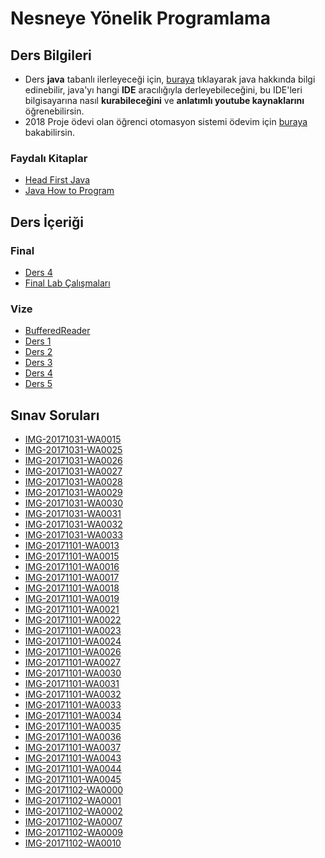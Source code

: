 # Nesneye Yönelik Programlama 

## Ders Bilgileri

- Ders **java** tabanlı ilerleyeceği için, [buraya][Java - yemreak.com] tıklayarak java hakkında bilgi edinebilir, java'yı hangi **IDE** aracılığıyla derleyebileceğini, bu IDE'leri bilgisayarına nasıl **kurabileceğini** ve **anlatımlı youtube kaynaklarını** öğrenebilirsin.
- 2018 Proje ödevi olan öğrenci otomasyon sistemi ödevim için [buraya][Öğrenci Otomasyon Sistemi] bakabilirsin.

### Faydalı Kitaplar

- [Head First Java]
- [Java How to Program]

[Head First Java]: ..%2F..%2FPDFs%2FHead%20First%20Java.pdf
[Java How to Program]: ..%2F..%2FPDFs%2FJava%20How%20to%20Program.pdf
[Java - yemreak.com]: https://www.yemreak.com/p/java.html
[Öğrenci Otomasyon Sistemi]: https://github.com/yedhrab/JavaProjects/tree/master/NetBeans-Projects/OgrenciOtomasyonu
<!--Index-->


## Ders İçeriği


### Final

- [Ders 4](./Ders%20%C4%B0%C3%A7eri%C4%9Fi/Final/Ders%204.pdf)
- [Final Lab Çalışmaları](./Ders%20%C4%B0%C3%A7eri%C4%9Fi/Final/Final%20Lab%20%C3%87al%C4%B1%C5%9Fmalar%C4%B1.rar)

### Vize

- [BufferedReader](./Ders%20%C4%B0%C3%A7eri%C4%9Fi/Vize/BufferedReader.pdf)
- [Ders 1](./Ders%20%C4%B0%C3%A7eri%C4%9Fi/Vize/Ders%201.pdf)
- [Ders 2](./Ders%20%C4%B0%C3%A7eri%C4%9Fi/Vize/Ders%202.pdf)
- [Ders 3](./Ders%20%C4%B0%C3%A7eri%C4%9Fi/Vize/Ders%203.pdf)
- [Ders 4](./Ders%20%C4%B0%C3%A7eri%C4%9Fi/Vize/Ders%204.pdf)
- [Ders 5](./Ders%20%C4%B0%C3%A7eri%C4%9Fi/Vize/Ders%205.pdf)

## Sınav Soruları

- [IMG-20171031-WA0015](./S%C4%B1nav%20Sorular%C4%B1/IMG-20171031-WA0015.jpg)
- [IMG-20171031-WA0025](./S%C4%B1nav%20Sorular%C4%B1/IMG-20171031-WA0025.jpg)
- [IMG-20171031-WA0026](./S%C4%B1nav%20Sorular%C4%B1/IMG-20171031-WA0026.jpg)
- [IMG-20171031-WA0027](./S%C4%B1nav%20Sorular%C4%B1/IMG-20171031-WA0027.jpg)
- [IMG-20171031-WA0028](./S%C4%B1nav%20Sorular%C4%B1/IMG-20171031-WA0028.jpg)
- [IMG-20171031-WA0029](./S%C4%B1nav%20Sorular%C4%B1/IMG-20171031-WA0029.jpg)
- [IMG-20171031-WA0030](./S%C4%B1nav%20Sorular%C4%B1/IMG-20171031-WA0030.jpg)
- [IMG-20171031-WA0031](./S%C4%B1nav%20Sorular%C4%B1/IMG-20171031-WA0031.jpg)
- [IMG-20171031-WA0032](./S%C4%B1nav%20Sorular%C4%B1/IMG-20171031-WA0032.jpg)
- [IMG-20171031-WA0033](./S%C4%B1nav%20Sorular%C4%B1/IMG-20171031-WA0033.jpg)
- [IMG-20171101-WA0013](./S%C4%B1nav%20Sorular%C4%B1/IMG-20171101-WA0013.jpg)
- [IMG-20171101-WA0015](./S%C4%B1nav%20Sorular%C4%B1/IMG-20171101-WA0015.jpg)
- [IMG-20171101-WA0016](./S%C4%B1nav%20Sorular%C4%B1/IMG-20171101-WA0016.jpg)
- [IMG-20171101-WA0017](./S%C4%B1nav%20Sorular%C4%B1/IMG-20171101-WA0017.jpg)
- [IMG-20171101-WA0018](./S%C4%B1nav%20Sorular%C4%B1/IMG-20171101-WA0018.jpg)
- [IMG-20171101-WA0019](./S%C4%B1nav%20Sorular%C4%B1/IMG-20171101-WA0019.jpg)
- [IMG-20171101-WA0021](./S%C4%B1nav%20Sorular%C4%B1/IMG-20171101-WA0021.jpg)
- [IMG-20171101-WA0022](./S%C4%B1nav%20Sorular%C4%B1/IMG-20171101-WA0022.jpg)
- [IMG-20171101-WA0023](./S%C4%B1nav%20Sorular%C4%B1/IMG-20171101-WA0023.jpg)
- [IMG-20171101-WA0024](./S%C4%B1nav%20Sorular%C4%B1/IMG-20171101-WA0024.jpg)
- [IMG-20171101-WA0026](./S%C4%B1nav%20Sorular%C4%B1/IMG-20171101-WA0026.jpg)
- [IMG-20171101-WA0027](./S%C4%B1nav%20Sorular%C4%B1/IMG-20171101-WA0027.jpg)
- [IMG-20171101-WA0030](./S%C4%B1nav%20Sorular%C4%B1/IMG-20171101-WA0030.jpg)
- [IMG-20171101-WA0031](./S%C4%B1nav%20Sorular%C4%B1/IMG-20171101-WA0031.jpg)
- [IMG-20171101-WA0032](./S%C4%B1nav%20Sorular%C4%B1/IMG-20171101-WA0032.jpg)
- [IMG-20171101-WA0033](./S%C4%B1nav%20Sorular%C4%B1/IMG-20171101-WA0033.jpg)
- [IMG-20171101-WA0034](./S%C4%B1nav%20Sorular%C4%B1/IMG-20171101-WA0034.jpg)
- [IMG-20171101-WA0035](./S%C4%B1nav%20Sorular%C4%B1/IMG-20171101-WA0035.jpg)
- [IMG-20171101-WA0036](./S%C4%B1nav%20Sorular%C4%B1/IMG-20171101-WA0036.jpg)
- [IMG-20171101-WA0037](./S%C4%B1nav%20Sorular%C4%B1/IMG-20171101-WA0037.jpg)
- [IMG-20171101-WA0043](./S%C4%B1nav%20Sorular%C4%B1/IMG-20171101-WA0043.jpg)
- [IMG-20171101-WA0044](./S%C4%B1nav%20Sorular%C4%B1/IMG-20171101-WA0044.jpg)
- [IMG-20171101-WA0045](./S%C4%B1nav%20Sorular%C4%B1/IMG-20171101-WA0045.jpg)
- [IMG-20171102-WA0000](./S%C4%B1nav%20Sorular%C4%B1/IMG-20171102-WA0000.jpg)
- [IMG-20171102-WA0001](./S%C4%B1nav%20Sorular%C4%B1/IMG-20171102-WA0001.jpg)
- [IMG-20171102-WA0002](./S%C4%B1nav%20Sorular%C4%B1/IMG-20171102-WA0002.jpg)
- [IMG-20171102-WA0007](./S%C4%B1nav%20Sorular%C4%B1/IMG-20171102-WA0007.jpg)
- [IMG-20171102-WA0009](./S%C4%B1nav%20Sorular%C4%B1/IMG-20171102-WA0009.jpg)
- [IMG-20171102-WA0010](./S%C4%B1nav%20Sorular%C4%B1/IMG-20171102-WA0010.jpg)



<!--Index-->
